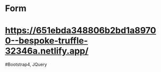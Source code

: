 # Form

# https://651ebda348806b2bd1a89700--bespoke-truffle-32346a.netlify.app/

#Bootstrap4, JQuery
